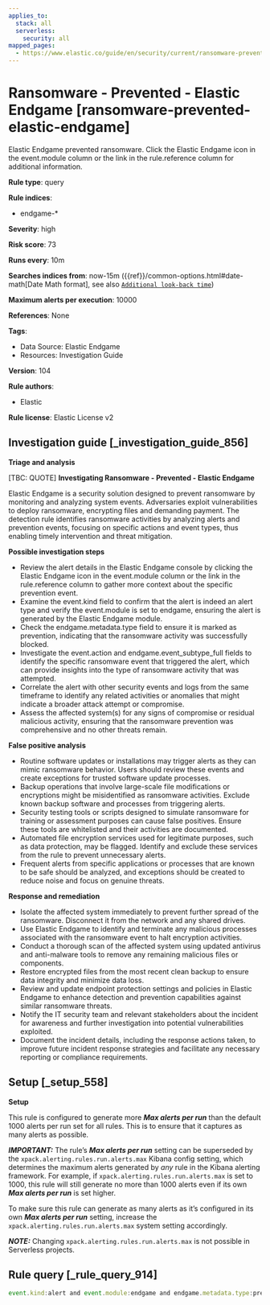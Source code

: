 ```yaml
---
applies_to:
  stack: all
  serverless:
    security: all
mapped_pages:
  - https://www.elastic.co/guide/en/security/current/ransomware-prevented-elastic-endgame.html
---
```


# Ransomware - Prevented - Elastic Endgame [ransomware-prevented-elastic-endgame]

Elastic Endgame prevented ransomware. Click the Elastic Endgame icon in the event.module column or the link in the rule.reference column for additional information.

**Rule type**: query

**Rule indices**:

* endgame-*

**Severity**: high

**Risk score**: 73

**Runs every**: 10m

**Searches indices from**: now-15m ({{ref}}/common-options.html#date-math[Date Math format], see also [`Additional look-back time`](docs-content://solutions/security/detect-and-alert/create-detection-rule.md#rule-schedule))

**Maximum alerts per execution**: 10000

**References**: None

**Tags**:

* Data Source: Elastic Endgame
* Resources: Investigation Guide

**Version**: 104

**Rule authors**:

* Elastic

**Rule license**: Elastic License v2

## Investigation guide [_investigation_guide_856]

**Triage and analysis**

[TBC: QUOTE]
**Investigating Ransomware - Prevented - Elastic Endgame**

Elastic Endgame is a security solution designed to prevent ransomware by monitoring and analyzing system events. Adversaries exploit vulnerabilities to deploy ransomware, encrypting files and demanding payment. The detection rule identifies ransomware activities by analyzing alerts and prevention events, focusing on specific actions and event types, thus enabling timely intervention and threat mitigation.

**Possible investigation steps**

* Review the alert details in the Elastic Endgame console by clicking the Elastic Endgame icon in the event.module column or the link in the rule.reference column to gather more context about the specific prevention event.
* Examine the event.kind field to confirm that the alert is indeed an alert type and verify the event.module is set to endgame, ensuring the alert is generated by the Elastic Endgame module.
* Check the endgame.metadata.type field to ensure it is marked as prevention, indicating that the ransomware activity was successfully blocked.
* Investigate the event.action and endgame.event_subtype_full fields to identify the specific ransomware event that triggered the alert, which can provide insights into the type of ransomware activity that was attempted.
* Correlate the alert with other security events and logs from the same timeframe to identify any related activities or anomalies that might indicate a broader attack attempt or compromise.
* Assess the affected system(s) for any signs of compromise or residual malicious activity, ensuring that the ransomware prevention was comprehensive and no other threats remain.

**False positive analysis**

* Routine software updates or installations may trigger alerts as they can mimic ransomware behavior. Users should review these events and create exceptions for trusted software update processes.
* Backup operations that involve large-scale file modifications or encryptions might be misidentified as ransomware activities. Exclude known backup software and processes from triggering alerts.
* Security testing tools or scripts designed to simulate ransomware for training or assessment purposes can cause false positives. Ensure these tools are whitelisted and their activities are documented.
* Automated file encryption services used for legitimate purposes, such as data protection, may be flagged. Identify and exclude these services from the rule to prevent unnecessary alerts.
* Frequent alerts from specific applications or processes that are known to be safe should be analyzed, and exceptions should be created to reduce noise and focus on genuine threats.

**Response and remediation**

* Isolate the affected system immediately to prevent further spread of the ransomware. Disconnect it from the network and any shared drives.
* Use Elastic Endgame to identify and terminate any malicious processes associated with the ransomware event to halt encryption activities.
* Conduct a thorough scan of the affected system using updated antivirus and anti-malware tools to remove any remaining malicious files or components.
* Restore encrypted files from the most recent clean backup to ensure data integrity and minimize data loss.
* Review and update endpoint protection settings and policies in Elastic Endgame to enhance detection and prevention capabilities against similar ransomware threats.
* Notify the IT security team and relevant stakeholders about the incident for awareness and further investigation into potential vulnerabilities exploited.
* Document the incident details, including the response actions taken, to improve future incident response strategies and facilitate any necessary reporting or compliance requirements.


## Setup [_setup_558]

**Setup**

This rule is configured to generate more ***Max alerts per run*** than the default 1000 alerts per run set for all rules. This is to ensure that it captures as many alerts as possible.

***IMPORTANT:*** The rule’s ***Max alerts per run*** setting can be superseded by the `xpack.alerting.rules.run.alerts.max` Kibana config setting, which determines the maximum alerts generated by *any* rule in the Kibana alerting framework. For example, if `xpack.alerting.rules.run.alerts.max` is set to 1000, this rule will still generate no more than 1000 alerts even if its own ***Max alerts per run*** is set higher.

To make sure this rule can generate as many alerts as it’s configured in its own ***Max alerts per run*** setting, increase the `xpack.alerting.rules.run.alerts.max` system setting accordingly.

***NOTE:*** Changing `xpack.alerting.rules.run.alerts.max` is not possible in Serverless projects.


## Rule query [_rule_query_914]

```js
event.kind:alert and event.module:endgame and endgame.metadata.type:prevention and (event.action:ransomware_event or endgame.event_subtype_full:ransomware_event)
```


